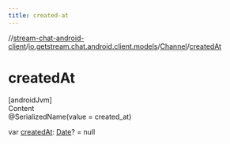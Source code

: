 ```yaml
---
title: created-at
---
```

//[stream-chat-android-client](../../../index.md)/[io.getstream.chat.android.client.models](../index.md)/[Channel](index.md)/[createdAt](createdAt.md)



# createdAt  
[androidJvm]  
Content  
@SerializedName(value = created_at)  
  
var [createdAt](createdAt.md): [Date](https://developer.android.com/reference/kotlin/java/util/Date.html)? = null  



